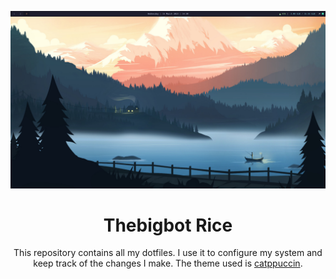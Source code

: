 ![sexy](./icon.png)

<div align="center">

# Thebigbot Rice

This repository contains all my dotfiles. I use it to configure my system and keep track of the changes I make. 
The theme used is [catppuccin](https://catppuccin.com/).

</div>